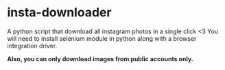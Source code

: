 # insta-downloader
A python script that download all instagram photos in a single click &lt;3
You will need to install selenium module in python along with a browser integration driver.

**Also, you can only download images from public accounts only.**
